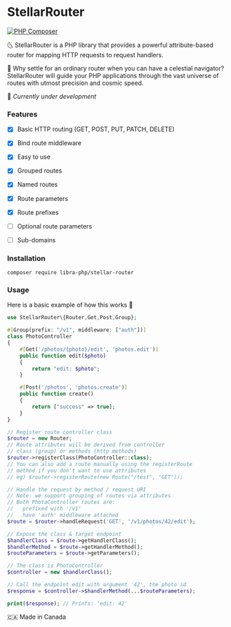 # StellarRouter
[![PHP Composer](https://github.com/libra-php/stellar-router/actions/workflows/php.yml/badge.svg?branch=main)](https://github.com/libra-php/stellar-router/actions/workflows/php.yml)

🌜 StellarRouter is a PHP library that provides a powerful attribute-based router for mapping HTTP requests to request handlers.

🌟 Why settle for an ordinary router when you can have a celestial navigator? StellarRouter will guide your PHP applications through the vast universe of routes with utmost precision and cosmic speed.

👷 *Currently under development*


### Features
- [x] Basic HTTP routing (GET, POST, PUT, PATCH, DELETE)
- [x] Bind route middleware
- [x] Easy to use
- [x] Grouped routes
- [x] Named routes
- [x] Route parameters
- [x] Route prefixes
- [ ] Optional route parameters
- [ ] Sub-domains
 
 
### Installation

`composer require libra-php/stellar-router`


### Usage

Here is a basic example of how this works 🚀

```php
use StellarRouter\{Router,Get,Post,Group};

#[Group(prefix: "/v1", middleware: ["auth"])]
class PhotoController
{
    #[Get('/photos/{photo}/edit', 'photos.edit')]
    public function edit($photo) 
    {
        return "edit: $photo";
    }

    #[Post('/photos', 'photos.create')]
    public function create() 
    {
        return ["success" => true];
    }
}

// Register route controller class
$router = new Router;
// Route attributes will be derived from controller 
// class (group) or methods (http methods)
$router->registerClass(PhotoController::class);
// You can also add a route manually using the registerRoute 
// method if you don't want to use attributes
// eg) $router->registerRoute(new Route("/test", "GET"));

// Handle the request by method / request URI
// Note: we support grouping of routes via attributes
// Both PhotoController routes are: 
//   prefixed with '/v1'
//   have 'auth' middleware attached
$route = $router->handleRequest('GET', '/v1/photos/42/edit');

// Expose the class & target endpoint
$handlerClass = $route->getHandlerClass();
$handlerMethod = $route->getHandlerMethod();
$routeParameters = $route->getParameters();

// The class is PhotoController
$controller = new $handlerClass();

// Call the endpoint edit with argument '42', the photo id
$response = $controller->$handlerMethod(...$routeParameters);

print($response); // Prints: 'edit: 42'
```

🇨🇦 Made in Canada
